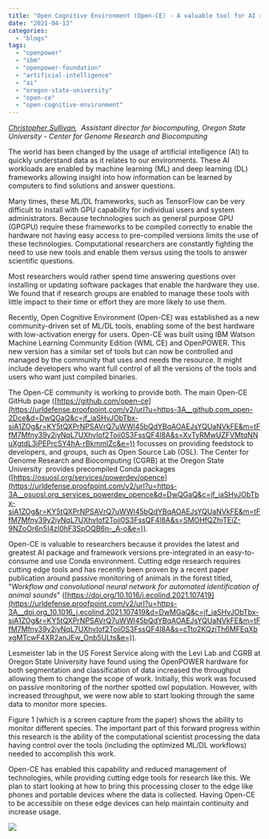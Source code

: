 ```yaml
---
title: "Open Cognitive Environment (Open-CE) - A valuable tool for AI researchers"
date: "2021-04-13"
categories: 
  - "blogs"
tags: 
  - "openpower"
  - "ibm"
  - "openpower-foundation"
  - "artificial-intelligence"
  - "ai"
  - "oregon-state-university"
  - "open-ce"
  - "open-cognitive-environment"
---
```


_[Christopher Sullivan](https://www.linkedin.com/in/christopher-m-sullivan-446904/),  Assistant director for biocomputing, Oregon State University - Center for Genome Research and Biocomputing_

The world has been changed by the usage of artificial intelligence (AI) to quickly understand data as it relates to our environments. These AI workloads are enabled by machine learning (ML) and deep learning (DL) frameworks allowing insight into how information can be learned by computers to find solutions and answer questions.

Many times, these ML/DL frameworks, such as TensorFlow can be very difficult to install with GPU capability for individual users and system administrators. Because technologies such as general purpose GPU (GPGPU) require these frameworks to be compiled correctly to enable the hardware not having easy access to pre-compiled versions limits the use of these technologies. Computational researchers are constantly fighting the need to use new tools and enable them versus using the tools to answer scientific questions.

Most researchers would rather spend time answering questions over installing or updating software packages that enable the hardware they use. We found that if research groups are enabled to manage these tools with little impact to their time or effort they are more likely to use them.

Recently, Open Cognitive Environment (Open-CE) was established as a new community-driven set of ML/DL tools, enabling some of the best hardware with low-activation energy for users. Open-CE was built using IBM Watson Machine Learning Community Edition (WML CE) and OpenPOWER. This new version has a similar set of tools but can now be controlled and managed by the community that uses and needs the resource. It might include developers who want full control of all the versions of the tools and users who want just compiled binaries.

The Open-CE community is working to provide both. The main Open-CE GitHub page ([https://github.com/open-ce](https://urldefense.proofpoint.com/v2/url?u=https-3A__github.com_open-2Dce&d=DwQGaQ&c=jf_iaSHvJObTbx-siA1ZOg&r=KY5tQXPrNPSAVrQ7uWWl45bQdYBqAOAEJsYQUaNVkFE&m=tFfM7Mfny39y2iyNqL7UXhvIof2Toii0S3FssQF4l8A&s=XvTyRMwUZFVMtqNNuXgtdL3jPEPrcSY4hA-rBkmmIZc&e=)) focusses on providing feedstock to developers, and groups, such as Open Source Lab (OSL). The Center for Genome Research and Biocomputing (CGRB) at the Oregon State University  provides precompiled Conda packages ([https://osuosl.org/services/powerdev/opence](https://urldefense.proofpoint.com/v2/url?u=https-3A__osuosl.org_services_powerdev_opence&d=DwQGaQ&c=jf_iaSHvJObTbx-siA1ZOg&r=KY5tQXPrNPSAVrQ7uWWl45bQdYBqAOAEJsYQUaNVkFE&m=tFfM7Mfny39y2iyNqL7UXhvIof2Toii0S3FssQF4l8A&s=SMOHfQZhjTEiZ-9NZoOr6n5I4zI0hF3SpOQB6n-_A-o&e=)).

Open-CE is valuable to researchers because it provides the latest and greatest AI package and framework versions pre-integrated in an easy-to-consume and use Conda environment. Cutting edge research requires cutting edge tools and has recently been proven by a recent paper publication around passive monitoring of animals in the forest titled, "_Workflow and convolutional neural network for automated identification of animal sounds_" ([https://doi.org/10.1016/j.ecolind.2021.107419](https://urldefense.proofpoint.com/v2/url?u=https-3A__doi.org_10.1016_j.ecolind.2021.107419&d=DwMGaQ&c=jf_iaSHvJObTbx-siA1ZOg&r=KY5tQXPrNPSAVrQ7uWWl45bQdYBqAOAEJsYQUaNVkFE&m=tFfM7Mfny39y2iyNqL7UXhvIof2Toii0S3FssQF4l8A&s=cTto2KQzjTh6MFEqXbxgMTcwF4XR2anJEw_Onb5ULts&e=)).

Lesmeister lab in the US Forest Service along with the Levi Lab and CGRB at Oregon State University have found using the OpenPOWER hardware for both segmentation and classification of data increased the throughput allowing them to change the scope of work. Initially, this work was focused on passive monitoring of the norther spotted owl population. However, with increased throughput, we were now able to start looking through the same data to monitor more species.

Figure 1 (which is a screen capture from the paper) shows the ability to monitor different species. The important part of this forward progress within this research is the ability of the computational scientist processing the data having control over the tools (including the optimized ML/DL workflows) needed to accomplish this work.

Open-CE has enabled this capability and reduced management of technologies, while providing cutting edge tools for research like this. We plan to start looking at how to bring this processing closer to the edge like phones and portable devices where the data is collected. Having Open-CE to be accessible on these edge devices can help maintain continuity and increase usage.

![](images/Picture1.png)
